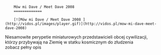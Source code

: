 
        Mów mi Dave / Meet Dave 2008 
        =============
        
        [![Mów mi Dave / Meet Dave 2008 ](http://vidos.pl/images/player.gif)](http://vidos.pl/mow-mi-dave-meet-dave-2008)
        
        
 Niesamowite perypetie miniaturowych przedstawicieli obcej cywilizacji, którzy przybywają na Ziemię w statku kosmicznym do złudzenia zobacz pełny opis
    